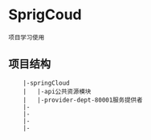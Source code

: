 # SprigCoud
    项目学习使用
## 项目结构
```
    |-springCloud
    |   |-api公共资源模块
    |   |-provider-dept-80001服务提供者
    |-
    |-
    |-
    |-
```